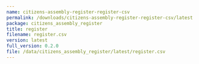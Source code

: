 ```yaml
---
name: citizens-assembly-register-register-csv
permalink: /downloads/citizens-assembly-register-register-csv/latest
package: citizens_assembly_register
title: register
filename: register.csv
version: latest
full_version: 0.2.0
file: /data/citizens_assembly_register/latest/register.csv
---
```

